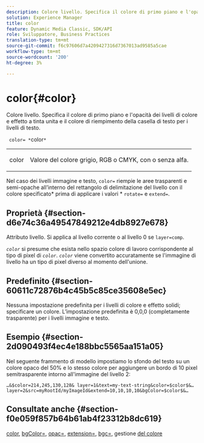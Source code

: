 ```yaml
---
description: Colore livello. Specifica il colore di primo piano e l'opacità dei livelli di colore e effetto a tinta unita e il colore di riempimento della casella di testo per i livelli di testo.
solution: Experience Manager
title: color
feature: Dynamic Media Classic, SDK/API
role: Sviluppatore, Business Practices
translation-type: tm+mt
source-git-commit: f6c97606d7a4209427316d7367013ad9585a5cae
workflow-type: tm+mt
source-wordcount: '200'
ht-degree: 3%

---
```



# color{#color}

Colore livello. Specifica il colore di primo piano e l&#39;opacità dei livelli di colore e effetto a tinta unita e il colore di riempimento della casella di testo per i livelli di testo.

` color= *`color`*`

<table id="simpletable_68645167998A42229CEF858909FD447E"> 
 <tr class="strow"> 
  <td class="stentry"> <p> <span class="codeph"> <span class="varname"> color  </span> </span> </p> </td> 
  <td class="stentry"> <p>Valore del colore grigio, RGB o CMYK, con o senza alfa. </p> </td> 
 </tr> 
</table>

Nel caso dei livelli immagine e testo, `color=` riempie le aree trasparenti e semi-opache all’interno del rettangolo di delimitazione del livello con il colore specificato* prima di applicare i valori * `rotate=` e `extend=`.

## Proprietà {#section-d6e74c36a49547849212e4db8927e678}

Attributo livello. Si applica al livello corrente o al livello 0 se `layer=comp`.

*`color`* si presume che esista nello spazio colore di lavoro corrispondente al tipo di pixel di  *`color`*. *`color`* viene convertito accuratamente se l&#39;immagine di livello ha un tipo di pixel diverso al momento dell&#39;unione.

## Predefinito {#section-60611c72876b4c45b5c85ce35608e5ec}

Nessuna impostazione predefinita per i livelli di colore e effetto solidi; specificare un colore. L’impostazione predefinita è 0,0,0 (completamente trasparente) per i livelli immagine e testo.

## Esempio {#section-2d090493f4ec4e188bbc5565aa151a05}

Nel seguente frammento di modello impostiamo lo sfondo del testo su un colore opaco del 50% e lo stesso colore per aggiungere un bordo di 10 pixel semitrasparente intorno all&#39;immagine del livello 2:

`…&$color=214,245,130,128& layer=1&text=my-text-string&color=$color$&… layer=2&src=myRootId/myImageId&extend=10,10,10,10&bgColor=$color$&…`

## Consultate anche {#section-f0e059f857b64b61ab4f23312b8dc619}

[color](../../../../../is-api/http-ref/image-serving-api-ref/c-http-protocol-reference/c-data-types/r-is-http-color.md#reference-0fdb264a3aed4bd78451bb55311f6e93),  [bgColor=](../../../../../is-api/http-ref/image-serving-api-ref/c-http-protocol-reference/c-command-reference/r-bgcolor.md#reference-441371ba4ef54fe781887c5ae448f6ab),  [opac=](../../../../../is-api/http-ref/image-serving-api-ref/c-http-protocol-reference/c-command-reference/r-opac.md#reference-d2269b51aca34599a08d0a46ee5c27e5),  [extension=](../../../../../is-api/http-ref/image-serving-api-ref/c-http-protocol-reference/c-command-reference/r-extend.md#reference-7e9156beb285459d830e2d56782a74ac),  [bgc=](../../../../../is-api/http-ref/image-serving-api-ref/c-http-protocol-reference/c-command-reference/r-bgc.md#reference-53376175f617446fbe5c69120f834b88), gestione  [del colore](../../../../../is-api/http-ref/image-serving-api-ref/c-http-protocol-reference/c-syntax-and-features/r-color-management.md#reference-c7e4a72d589145189f7e4bcb6b4544d7)
